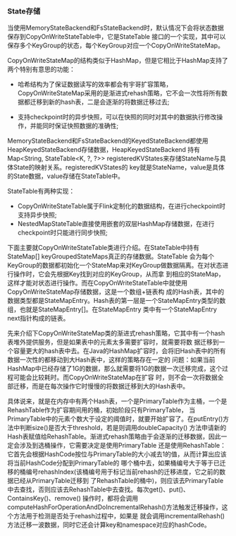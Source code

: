 ### State存储

当使用MemoryStateBackend和FsStateBackend时，默认情况下会将状态数据保存到CopyOnWriteStateTable中，它是StateTable
接口的一个实现，其中可以保存多个KeyGroup的状态，每个KeyGroup对应一个CopyOnWriteStateMap。

CopyOnWriteStateMap的结构类似于HashMap，但是它相比于HashMap支持了两个特别有意思的功能：
  * 哈希结构为了保证数据读写的效率都会有宇哥扩容策略，CopyOnWriteStateMap采用的是渐进式rehash策略，它不会一次性将所有数
  据都迁移到新的hash表，二是会逐渐的将数据迁移过去;
  
  * 支持checkpoint时的异步快照，可以在快照的同时对其中的数据执行修改操作，并能同时保证快照数据的准确性;

MemoryStateBackend和FsStateBackend的KeyedStateBackend都使用HeapKeyedStateBackend存储数据，HeapKeyedStateBackend
持有Map<String, StateTable<K, ?, ?>> registeredKVStates来存储StateName与具体State的映射关系。registeredKVStates的
key就是StateName，value是具体的State数据，value存储在StateTable中。

StateTable有两种实现：
  * CopyOnWriteStateTable属于Flink定制化的数据结构，在进行checkpoint时支持异步快照;
  * NestedMapStateTable直接使用嵌套的双层HashMap存储数据，在进行checkpoint时只能进行同步快照;

下面主要就CopyOnWriteStateTable类进行介绍。在StateTable中持有StateMap[] keyGroupedStateMaps真正的存储数据。StateTable
会为每个KeyGroup的数据都初始化一个StateMap来对KeyGroup做数据隔离。在对状态进行操作时，它会先根据Key找到对应的KeyGroup，从而拿
到相应的StateMap，这样才能对状态进行操作。而在CopyOnWriteStateTable中就使用CopyOnWriteStateMap存储数据，这是一个数组+链表构
成的Hash表，其中的数据类型都是StateMapEntry。Hash表的第一层是一个StateMapEntry类型的数组，也就是StateMapEntry[]。在StateMapEntry
类中有一个StateMapEntry next指针构成的链表。

先来介绍下CopyOnWriteStateMap类的渐进式rehash策略，它其中有一个hash表堆外提供服务，但是如果表中的元素太多需要扩容时，就需要将数
据迁移到一个容量更大的hash表中去。在Java的HashMap扩容时，会将旧Hash表中的所有数据一次性的都移动到大Hash表中，这样的策略存在一定的
问题：如果当前HashMap中已经存储了1G的数据，那么就需要将1G的数据一次迁移完成，这个过程可能会比较耗时。而CopyOnWriteStateMap在扩容
时，则不会一次将数据全部迁移，而是在每次操作它时慢慢的将数据迁移到大的Hash表中。

具体说来，就是在内存中有两个Hash表，一个是PrimaryTable作为主桶，一个是RehashTable作为扩容期间用的桶，初始阶段只有PrimaryTable，
当PrimaryTable中的元素个数大于设定的阈值时，就要开始扩容了。在putEntry()方法中判断size()是否大于threshold，若是则调用doubleCapacity()
方法申请新的Hash表赋值给RehashTable。渐进式rehash策略由于会逐渐的迁移数据，因此一定会涉及到选桶操作，它需要决定是使用PrimaryTable
还是使用RehashTable：它首先会根据HashCode按位与PrimaryTable的大小减去1的值，从而计算出应该将当前HashCode分配到PrimaryTable的
哪个桶中去，如果桶编号大于等于已迁移的桶编号rehashIndex(该桶编号用于标记当前rehash的迁移进度，它之前的数据已经从PrimaryTable迁移到
了RehashTable的桶中)，则应该去PrimaryTable中去查找，否则应该去RehashTable中去查找。每次get()、put()、ContainsKey()、remove()
操作时，都将会调用computeHashForOperationAndDoIncrementalRehash()方法触发迁移操作，这个方法用于检测是否处于rehash过程中，如果是
就会调用incrementalRehash()方法迁移一波数据，同时它还会计算key和namespace对应的hashCode。